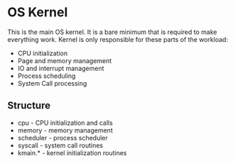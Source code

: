 OS Kernel
=========

This is the main OS kernel. It is a bare minimum that is required to make everything work.
Kernel is only responsible for these parts of the workload:
* CPU initialization
* Page and memory management
* IO and interrupt management
* Process scheduling
* System Call processing

Structure
---------

* cpu - CPU initialization and calls
* memory - memory management
* scheduler - process scheduler
* syscall - system call routines
* kmain.* - kernel initialization routines
